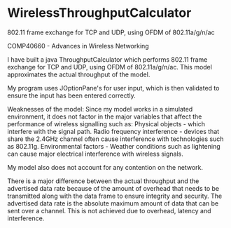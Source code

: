 # WirelessThroughputCalculator
802.11 frame exchange for TCP and UDP, using OFDM of 802.11a/g/n/ac

COMP40660 - Advances in Wireless Networking


I have built a java ThroughputCalculator which performs 802.11 frame exchange for TCP and UDP, using OFDM of 802.11a/g/n/ac. 
This model approximates the actual throughput of the model.

My program uses JOptionPane's for user input, which is then validated to ensure the input has been entered correctly. 


Weaknesses of the model:
Since my model works in a simulated environment, it  does not factor in the major variables that affect the performance of wireless signalling such as:
	Physical objects - which interfere with the signal path.
	Radio frequency interference - devices that share the 2.4GHz channel often cause interference with technologies such as 802.11g. 
	Environmental factors - Weather conditions such as lightening can cause major electrical interference with wireless signals. 

My model also does not account for any contention on the network. 


There is a major difference between the actual throughput and the advertised data rate because of the amount of overhead that needs to be transmitted along with the data frame to ensure integrity and security. The advertised data rate is the absolute maximum amount of data that can be sent over a channel. This is not achieved due to overhead, latency and interference. 

